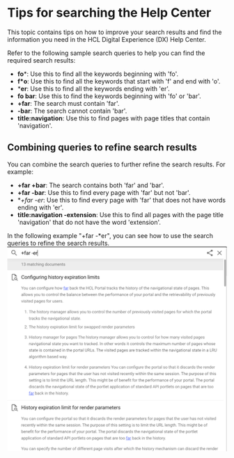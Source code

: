 # Tips for searching the Help Center

This topic contains tips on how to improve your search results and find the information you need in the HCL Digital Experience (DX) Help Center.

Refer to the following sample search queries to help you can find the required search results:                                                              

- **fo***: Use this to find all the keywords beginning with 'fo'.
- **f*o**: Use this to find all the keywords that start with 'f' and end with 'o'.
- ***er**: Use this to find all the keywords ending with 'er'.
- **fo bar**: Use this to find the keywords beginning with 'fo' or 'bar'.
- **+far**: The search must contain 'far'.
- **-bar**: The search cannot contain 'bar'.
- **title:navigation**: Use this to find pages with page titles that contain 'navigation'.

## Combining queries to refine search results

You can combine the search queries to further refine the search results. For example:

- **+far +bar**: The search contains both 'far' and 'bar'.
- **+far -bar**: Use this to find every page with 'far' but not 'bar'.
- **+far -*er**: Use this to find every page with 'far' that does not have words ending with 'er'.
- **title:navigation -extension**: Use this to find all pages with the page title 'navigation' that do not have the word 'extension'.

In the following example "+far -*er", you can see how to use the search queries to refine the search results.
![Example of +far -*er](../images/Sample_search_results.png)